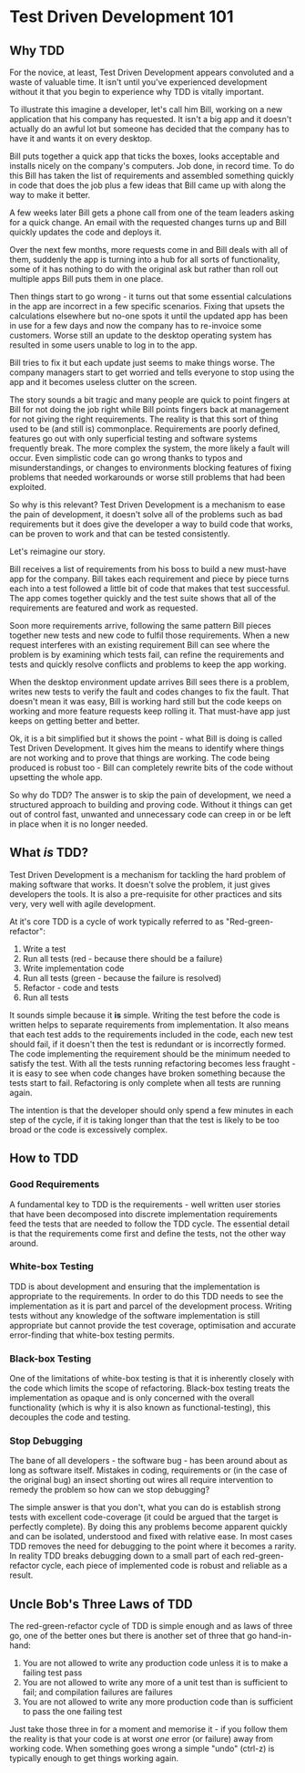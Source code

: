 # Test Driven Development 101

## Why TDD
For the novice, at least, Test Driven Development appears convoluted and a
waste of valuable time. It isn't until you've experienced development without
it that you begin to experience why TDD is vitally important.

To illustrate this imagine a developer, let's call him Bill, working on a new
application that his company has requested. It isn't a big app and it doesn't
actually do an awful lot but someone has decided that the company has to have it
and wants it on every desktop.

Bill puts together a quick app that ticks the boxes, looks acceptable and
installs nicely on the company's computers. Job done, in record time. To do this
Bill has taken the list of requirements and assembled something quickly in code
that does the job plus a few ideas that Bill came up with along the way to make
it better.

A few weeks later Bill gets a phone call from one of the team leaders asking for
a quick change. An email with the requested changes turns up and Bill quickly
updates the code and deploys it.

Over the next few months, more requests come in and Bill deals with all of them,
suddenly the app is turning into a hub for all sorts of functionality, some of
it has nothing to do with the original ask but rather than roll out multiple
apps Bill puts them in one place.

Then things start to go wrong - it turns out that some essential calculations
in the app are incorrect in a few specific scenarios. Fixing that upsets the
calculations elsewhere but no-one spots it until the updated app has been in use
for a few days and now the company has to re-invoice some customers. Worse still
an update to the desktop operating system has resulted in some users unable to
log in to the app.

Bill tries to fix it but each update just seems to make things worse. The
company managers start to get worried and tells everyone to stop using the app
and it becomes useless clutter on the screen.

The story sounds a bit tragic and many people are quick to point fingers at Bill
for not doing the job right while Bill points fingers back at management for not
giving the right requirements. The reality is that this sort of thing used to be
(and still is) commonplace. Requirements are poorly defined, features go out
with only superficial testing and software systems frequently break. The more
complex the system, the more likely a fault will occur. Even simplistic code
can go wrong thanks to typos and misunderstandings, or changes to
environments blocking features of fixing problems that needed workarounds or
worse still problems that had been exploited.

So why is this relevant? Test Driven Development is a mechanism to ease the
pain of development, it doesn't solve all of the problems such as bad
requirements but it does give the developer a way to build code that works, can
be proven to work and that can be tested consistently.

Let's reimagine our story.

Bill receives a list of requirements from his boss to build a new must-have
app for the company. Bill takes each requirement and piece by piece turns each
into a test followed a little bit of code that makes that test successful. The
app comes together quickly and the test suite shows that all of the requirements
are featured and work as requested.

Soon more requirements arrive, following the same pattern Bill pieces together
new tests and new code to fulfil those requirements. When a new request
interferes with an existing requirement Bill can see where the problem is by
examining which tests fail, can refine the requirements and tests and quickly
resolve conflicts and problems to keep the app working.

When the desktop environment update arrives Bill sees there is a problem,
writes new tests to verify the fault and codes changes to fix the fault. That
doesn't mean it was easy, Bill is working hard still but the code keeps on
working and more feature requests keep rolling it. That must-have app just
keeps on getting better and better.

Ok, it is a bit simplified but it shows the point - what Bill is doing is called
Test Driven Development. It gives him the means to identify where things are not
working and to prove that things are working. The code being produced is
robust too - Bill can completely rewrite bits of the code without upsetting the
whole app.

So why do TDD? The answer is to skip the pain of development, we need a
structured approach to building and proving code. Without it things can get out
of control fast, unwanted and unnecessary code can creep in or be left in place
when it is no longer needed.

## What *is* TDD?

Test Driven Development is a mechanism for tackling the hard problem of making
software that works. It doesn't solve the problem, it just gives developers the
tools. It is also a pre-requisite for other practices and sits very, very well
with agile development.

At it's core TDD is a cycle of work typically referred to as "Red-green-refactor":

  1. Write a test
  2. Run all tests (red - because there should be a failure)
  3. Write implementation code
  4. Run all tests (green - because the failure is resolved)
  5. Refactor - code and tests
  6. Run all tests

It sounds simple because it **is** simple. Writing the test before the code is
written helps to separate requirements from implementation. It also means that
each test adds to the requirements included in the code, each new test should
fail, if it doesn't then the test is redundant or is incorrectly formed. The
code implementing the requirement should be the minimum needed to satisfy the
test. With all the tests running refactoring becomes less fraught - it is easy
to see when code changes have broken something because the tests start to fail.
Refactoring is only complete when all tests are running again.

The intention is that the developer should only spend a few minutes in each step
of the cycle, if it is taking longer than that the test is likely to be too
broad or the code is excessively complex.

## How to TDD

### Good Requirements

A fundamental key to TDD is the requirements - well written user stories that
have been decomposed into discrete implementation requirements feed the tests
that are needed to follow the TDD cycle. The essential detail is that the
requirements come first and define the tests, not the other way around.

### White-box Testing

TDD is about development and ensuring that the implementation is appropriate to
the requirements. In order to do this TDD needs to see the implementation as it
is part and parcel of the development process. Writing tests without any
knowledge of the software implementation is still appropriate but cannot provide
the test coverage, optimisation and accurate error-finding that white-box
testing permits.

### Black-box Testing

One of the limitations of white-box testing is that it is inherently closely
with the code which limits the scope of refactoring. Black-box testing treats
the implementation as opaque and is only concerned with the overall
functionality (which is why it is also known as functional-testing), this
decouples the code and testing.

### Stop Debugging

The bane of all developers - the software bug - has been around about as long
as software itself. Mistakes in coding, requirements or (in the case of the
original bug) an insect shorting out wires all require intervention to remedy
the problem so how can we stop debugging?

The simple answer is that you don't, what you can do is establish strong tests
with excellent code-coverage (it could be argued that the target is perfectly
complete). By doing this any problems become apparent quickly and can be
isolated, understood and fixed with relative ease. In most cases TDD removes the
need for debugging to the point where it becomes a rarity. In reality TDD breaks
debugging down to a small part of each red-green-refactor cycle, each piece of
implemented code is robust and reliable as a result.

## Uncle Bob's Three Laws of TDD

The red-green-refactor cycle of TDD is simple enough and as laws of three go,
one of the better ones but there is another set of three that go hand-in-hand:

  1. You are not allowed to write any production code unless it is to make a
  failing test pass
  2. You are not allowed to write any more of a unit test than is sufficient to
  fail; and compilation failures are failures
  3. You are not allowed to write any more production code than is sufficient
  to pass the one failing test

Just take those three in for a moment and memorise it - if you follow them the
reality is that your code is at worst *one* error (or failure) away from working
code. When something goes wrong a simple "undo" (ctrl-z) is typically enough to
get things working again.
